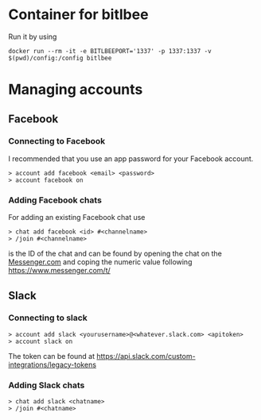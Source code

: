 # Container for bitlbee
Run it by using
```
docker run --rm -it -e BITLBEEPORT='1337' -p 1337:1337 -v $(pwd)/config:/config bitlbee
```

# Managing accounts
## Facebook
### Connecting to Facebook
I recommended that you use an app password for your Facebook account.
```
> account add facebook <email> <password>
> account facebook on
```
### Adding Facebook chats
For adding an existing Facebook chat use
```
> chat add facebook <id> #<channelname>
> /join #<channelname>
```
<id> is the ID of the chat and can be found by opening the chat on the [Messenger.com](https://www.messenger.com/) and coping  the numeric value following https://www.messenger.com/t/

## Slack
### Connecting to slack
```
> account add slack <yourusername>@<whatever.slack.com> <apitoken>
> account slack on
```
The token can be found at https://api.slack.com/custom-integrations/legacy-tokens
### Adding Slack chats
```
> chat add slack <chatname>
> /join #<chatname>
```
